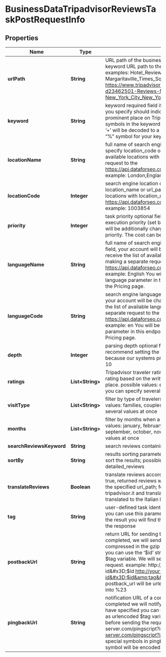 

# BusinessDataTripadvisorReviewsTaskPostRequestInfo


## Properties

| Name | Type | Description | Notes |
|------------ | ------------- | ------------- | -------------|
|**urlPath** | **String** | URL path of the business entity required field if you do not specify keyword URL path to the Tripadvisor page of the business entity; examples: Hotel_Review-g60763-d23462501-Reviews-Margaritaville_Times_Square-New_York_City_New_York.html https://www.tripadvisor.com/Hotel_Review-g60763-d23462501-Reviews-Margaritaville_Times_Square-New_York_City_New_York.html |  [optional] |
|**keyword** | **String** | keyword required field if you do not specify url_path the keyword you specify should indicate a name of an existing business or prominent place on Tripadvisor; you can specify up to 700 symbols in the keyword filed; all %## will be decoded (plus symbol ‘+’ will be decoded to a space character); if you need to use the “%” symbol for your keyword, please specify it as “%25” |  [optional] |
|**locationName** | **String** | full name of search engine location required field if you don’t specify location_code or url_path you can receive the list of available locations with location_name by making a separate request to the https://api.dataforseo.com/v3/business_data/tripadvisor/locations example: London,England,United Kingdom |  [optional] |
|**locationCode** | **Integer** | search engine location code required field if you don’t specify location_name or url_path you can receive the list of available locations with location_code by making a separate request to the https://api.dataforseo.com/v3/business_data/tripadvisor/locations example: 1003854 |  [optional] |
|**priority** | **Integer** | task priority optional field can take the following values: 1 – normal execution priority (set by default) 2 – high execution priority You will be additionally charged for the tasks with high execution priority. The cost can be calculated on the Pricing page. |  [optional] |
|**languageName** | **String** | full name of search engine language optional field if you use this field, your account will be charged for one extra request you can receive the list of available languages with language_name by making a separate request to the https://api.dataforseo.com/v3/business_data/tripadvisor/languages example: English You will be additionally charged for setting a language parameter in this endpoint. The cost can be calculated on the Pricing page. |  [optional] |
|**languageCode** | **String** | search engine language code optional field if you use this field, your account will be charged for one extra request you can receive the list of available languages with language_code by making a separate request to the https://api.dataforseo.com/v3/business_data/tripadvisor/languages example: en You will be additionally charged for setting a language parameter in this endpoint. The cost can be calculated on the Pricing page. |  [optional] |
|**depth** | **Integer** | parsing depth optional field number of reviews in SERP we strongly recommend setting the parsing depth in the multiples of ten, because our systems processes ten reviews in a row default value: 10 |  [optional] |
|**ratings** | **List&lt;String&gt;** | Tripadvisor traveler rating for a place of interest optional field rating based on the written reviews by a traveler after they visited a place. possible values: excellent, very_good, average, poor, terrible you can specify several values at once |  [optional] |
|**visitType** | **List&lt;String&gt;** | filter by type of travelers who left a review optional field possible values: families, couples, solo, business, friends you can specify several values at once |  [optional] |
|**months** | **List&lt;String&gt;** | filter by months when a traveler made a visit optional field possible values: january, february, march, april, may, april, june, july, august, september, october, november, december you can specify several values at once |  [optional] |
|**searchReviewsKeyword** | **String** | search reviews containing a specified keyword example: dessert |  [optional] |
|**sortBy** | **String** | results sorting parameters optional field you can use this field to sort the results; possible types of sorting: most_recent detailed_reviews |  [optional] |
|**translateReviews** | **Boolean** | translate reviews according to the URL path optional field if set to true, returned reviews will be translated to the language matching the specified url_path; for example, if url_path contains tripadvisor.it and translate_reviews is true, reviews will be translated to the Italian language; default value: true |  [optional] |
|**tag** | **String** | user-defined task identifier optional field the character limit is 255 you can use this parameter to identify the task and match it with the result you will find the specified tag value in the data object of the response |  [optional] |
|**postbackUrl** | **String** | return URL for sending task results optional field once the task is completed, we will send a POST request with its results compressed in the gzip format to the postback_url you specified you can use the ‘$id’ string as a $id variable and ‘$tag’ as urlencoded $tag variable. We will set the necessary values before sending the request. example: http://your-server.com/postbackscript?id&#x3D;$id http://your-server.com/postbackscript?id&#x3D;$id&amp;tag&#x3D;$tag Note: special symbols in postback_url will be urlencoded; i.a., the # symbol will be encoded into %23 |  [optional] |
|**pingbackUrl** | **String** | notification URL of a completed task optional field when a task is completed we will notify you by GET request sent to the URL you have specified you can use the ‘$id’ string as a $id variable and ‘$tag’ as urlencoded $tag variable. We will set the necessary values before sending the request. example: http://your-server.com/pingscript?id&#x3D;$id http://your-server.com/pingscript?id&#x3D;$id&amp;tag&#x3D;$tag Note: special symbols in pingback_url will be urlencoded; i.a., the # symbol will be encoded into %23 |  [optional] |



